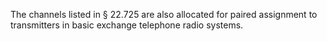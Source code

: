 The channels listed in § 22.725 are also allocated for paired assignment to transmitters in basic exchange telephone radio systems.

